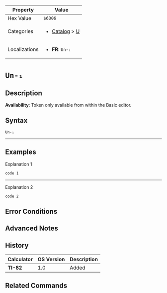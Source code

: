| Property      | Value |
|---------------|-------|
| Hex Value     | `$6306`|
| Categories    | <ul><li>[Catalog](../categories/Catalog.md) > [U](../categories/Catalog.md#U)</li></ul> |
| Localizations | <ul><li><b>FR</b>: `Un-₁`</li></ul> |

# `Un-₁`

## Description



<b>Availability</b>: Token only available from within the Basic editor.

## Syntax
`Un-₁`

<hr>

## Examples

Explanation 1
```ti-basic
code 1
```
---
Explanation 2
```ti-basic
code 2
```

## Error Conditions


## Advanced Notes


## History
| Calculator | OS Version | Description |
|------------|------------|-------------|
| <b>TI-82</b> | 1.0 | Added

## Related Commands

    